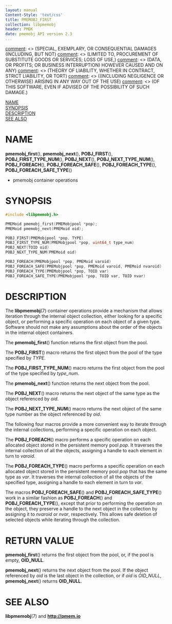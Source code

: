 ```yaml
---
layout: manual
Content-Style: 'text/css'
title: PMEMOBJ_FIRST
collection: libpmemobj
header: PMDK
date: pmemobj API version 2.3
...
```


[comment]: <> (Copyright 2017-2018, Intel Corporation)

[comment]: <> (Redistribution and use in source and binary forms, with or without)
[comment]: <> (modification, are permitted provided that the following conditions)
[comment]: <> (are met:)
[comment]: <> (    * Redistributions of source code must retain the above copyright)
[comment]: <> (      notice, this list of conditions and the following disclaimer.)
[comment]: <> (    * Redistributions in binary form must reproduce the above copyright)
[comment]: <> (      notice, this list of conditions and the following disclaimer in)
[comment]: <> (      the documentation and/or other materials provided with the)
[comment]: <> (      distribution.)
[comment]: <> (    * Neither the name of the copyright holder nor the names of its)
[comment]: <> (      contributors may be used to endorse or promote products derived)
[comment]: <> (      from this software without specific prior written permission.)

[comment]: <> (THIS SOFTWARE IS PROVIDED BY THE COPYRIGHT HOLDERS AND CONTRIBUTORS)
[comment]: <> ("AS IS" AND ANY EXPRESS OR IMPLIED WARRANTIES, INCLUDING, BUT NOT)
[comment]: <> (LIMITED TO, THE IMPLIED WARRANTIES OF MERCHANTABILITY AND FITNESS FOR)
[comment]: <> (A PARTICULAR PURPOSE ARE DISCLAIMED. IN NO EVENT SHALL THE COPYRIGHT)
[comment]: <> (OWNER OR CONTRIBUTORS BE LIABLE FOR ANY DIRECT, INDIRECT, INCIDENTAL,)
[comment]: <> (SPECIAL, EXEMPLARY, OR CONSEQUENTIAL DAMAGES (INCLUDING, BUT NOT)
[comment]: <> (LIMITED TO, PROCUREMENT OF SUBSTITUTE GOODS OR SERVICES; LOSS OF USE,)
[comment]: <> (DATA, OR PROFITS; OR BUSINESS INTERRUPTION) HOWEVER CAUSED AND ON ANY)
[comment]: <> (THEORY OF LIABILITY, WHETHER IN CONTRACT, STRICT LIABILITY, OR TORT)
[comment]: <> ((INCLUDING NEGLIGENCE OR OTHERWISE) ARISING IN ANY WAY OUT OF THE USE)
[comment]: <> (OF THIS SOFTWARE, EVEN IF ADVISED OF THE POSSIBILITY OF SUCH DAMAGE.)

[comment]: <> (pmemobj_first.3 -- man page for pmemobj container operations)

[NAME](#name)<br />
[SYNOPSIS](#synopsis)<br />
[DESCRIPTION](#description)<br />
[SEE ALSO](#see-also)<br />

# NAME #

**pmemobj_first**(), **pmemobj_next**(),
**POBJ_FIRST**(), **POBJ_FIRST_TYPE_NUM**(),
**POBJ_NEXT**(), **POBJ_NEXT_TYPE_NUM**(),
**POBJ_FOREACH**(), **POBJ_FOREACH_SAFE**(),
**POBJ_FOREACH_TYPE**(), **POBJ_FOREACH_SAFE_TYPE**()
- pmemobj container operations

# SYNOPSIS #

```c
#include <libpmemobj.h>

PMEMoid pmemobj_first(PMEMobjpool *pop);
PMEMoid pmemobj_next(PMEMoid oid);

POBJ_FIRST(PMEMobjpool *pop, TYPE)
POBJ_FIRST_TYPE_NUM(PMEMobjpool *pop, uint64_t type_num)
POBJ_NEXT(TOID oid)
POBJ_NEXT_TYPE_NUM(PMEMoid oid)

POBJ_FOREACH(PMEMobjpool *pop, PMEMoid varoid)
POBJ_FOREACH_SAFE(PMEMobjpool *pop, PMEMoid varoid, PMEMoid nvaroid)
POBJ_FOREACH_TYPE(PMEMobjpool *pop, TOID var)
POBJ_FOREACH_SAFE_TYPE(PMEMobjpool *pop, TOID var, TOID nvar)
```

# DESCRIPTION #

The **libpmemobj**(7) container operations provide a mechanism that allows
iteration through the internal object collection, either looking for a
specific object, or performing a specific operation on each object of a given
type. Software should not make any assumptions about the order of the objects
in the internal object containers.

The **pmemobj_first**() function returns the first object from the pool.

The **POBJ_FIRST**() macro returns the first object from the pool of
the type specified by *TYPE*.

The **POBJ_FIRST_TYPE_NUM**() macro returns the first object from the pool
of the type specified by *type_num*.

The **pmemobj_next**() function returns the next object from the pool.

The **POBJ_NEXT**() macro returns the next object of the same type
as the object referenced by *oid*.

The **POBJ_NEXT_TYPE_NUM**() macro returns the next object of the same type
number as the object referenced by *oid*.

The following four macros provide a more convenient way to iterate through the
internal collections, performing a specific operation on each object.

The **POBJ_FOREACH**() macro performs a specific operation on each allocated
object stored in the persistent memory pool *pop*. It traverses the internal
collection of all the objects, assigning a handle to each element in turn to
*varoid*.

The **POBJ_FOREACH_TYPE**() macro performs a specific operation on each
allocated object stored in the persistent memory pool *pop* that has the same
type as *var*. It traverses the internal collection of all the objects of the
specified type, assigning a handle to each element in turn to *var*.

The macros **POBJ_FOREACH_SAFE**() and **POBJ_FOREACH_SAFE_TYPE**() work in a
similar fashion as **POBJ_FOREACH**() and **POBJ_FOREACH_TYPE**(), except that
prior to performing the operation on the object, they preserve a handle to the
next object in the collection by assigning it to *nvaroid* or *nvar*,
respectively. This allows safe deletion of selected objects while iterating
through the collection.

# RETURN VALUE #

**pmemobj_first**() returns the first object from the pool, or, if the pool
is empty, **OID_NULL**.

**pmemobj_next**() returns the next object from the pool. If the object
referenced by *oid* is the last object in the collection, or if *oid*
is *OID_NULL*, **pmemobj_next**() returns **OID_NULL**.

# SEE ALSO #

**libpmemobj**(7) and **<http://pmem.io>**
